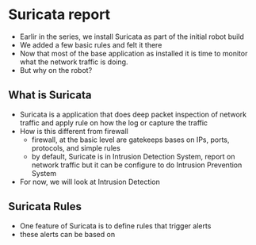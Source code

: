 # Suricata report

- Earlir in the series, we install Suricata as part of the initial robot build
- We added a few basic rules and felt it there
- Now that most of the base application as installed it is time to monitor what the network traffic is doing.
- But why on the robot?

## What is Suricata
- Suricata is a application that does deep packet inspection of network traffic and apply rule on how the log or capture the traffic
- How is this different from firewall
  - firewall, at the basic level are gatekeeps bases on IPs, ports, protocols, and simple rules
  - by default, Suricate is in Intrusion Detection System, report on network traffic but it can be configure to do Intrusion Prevention System
- For now, we will look at Intrusion Detection

## Suricata Rules
- One feature of Suricata is to define rules that trigger alerts
- these alerts can be based on 